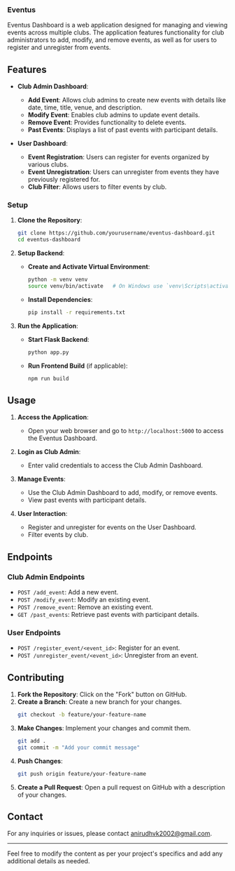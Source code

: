 
### Eventus ###

Eventus Dashboard is a web application designed for managing and viewing events across multiple clubs. The application features functionality for club administrators to add, modify, and remove events, as well as for users to register and unregister from events.

## Features

- **Club Admin Dashboard**:
  - **Add Event**: Allows club admins to create new events with details like date, time, title, venue, and description.
  - **Modify Event**: Enables club admins to update event details.
  - **Remove Event**: Provides functionality to delete events.
  - **Past Events**: Displays a list of past events with participant details.

- **User Dashboard**:
  - **Event Registration**: Users can register for events organized by various clubs.
  - **Event Unregistration**: Users can unregister from events they have previously registered for.
  - **Club Filter**: Allows users to filter events by club.

### Setup

1. **Clone the Repository**:
   ```bash
   git clone https://github.com/yourusername/eventus-dashboard.git
   cd eventus-dashboard
   ```

2. **Setup Backend**:
   - **Create and Activate Virtual Environment**:
     ```bash
     python -m venv venv
     source venv/bin/activate   # On Windows use `venv\Scripts\activate`
     ```
   - **Install Dependencies**:
     ```bash
     pip install -r requirements.txt
     ```
  
3. **Run the Application**:
   - **Start Flask Backend**:
     ```bash
     python app.py
     ```
   - **Run Frontend Build** (if applicable):
     ```bash
     npm run build
     ```

## Usage

1. **Access the Application**:
   - Open your web browser and go to `http://localhost:5000` to access the Eventus Dashboard.

2. **Login as Club Admin**:
   - Enter valid credentials to access the Club Admin Dashboard.

3. **Manage Events**:
   - Use the Club Admin Dashboard to add, modify, or remove events.
   - View past events with participant details.

4. **User Interaction**:
   - Register and unregister for events on the User Dashboard.
   - Filter events by club.

## Endpoints

### Club Admin Endpoints

- `POST /add_event`: Add a new event.
- `POST /modify_event`: Modify an existing event.
- `POST /remove_event`: Remove an existing event.
- `GET /past_events`: Retrieve past events with participant details.

### User Endpoints

- `POST /register_event/<event_id>`: Register for an event.
- `POST /unregister_event/<event_id>`: Unregister from an event.

## Contributing

1. **Fork the Repository**: Click on the "Fork" button on GitHub.
2. **Create a Branch**: Create a new branch for your changes.
   ```bash
   git checkout -b feature/your-feature-name
   ```
3. **Make Changes**: Implement your changes and commit them.
   ```bash
   git add .
   git commit -m "Add your commit message"
   ```
4. **Push Changes**:
   ```bash
   git push origin feature/your-feature-name
   ```
5. **Create a Pull Request**: Open a pull request on GitHub with a description of your changes.


## Contact

For any inquiries or issues, please contact [anirudhvk2002@gmail.com](mailto:anirudhvk2002@gmail.com).

---

Feel free to modify the content as per your project's specifics and add any additional details as needed.
